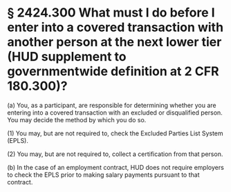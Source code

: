 # § 2424.300   What must I do before I enter into a covered transaction with another person at the next lower tier (HUD supplement to governmentwide definition at 2 CFR 180.300)?

(a) You, as a participant, are responsible for determining whether you are entering into a covered transaction with an excluded or disqualified person. You may decide the method by which you do so.


(1) You may, but are not required to, check the Excluded Parties List System (EPLS).


(2) You may, but are not required to, collect a certification from that person.


(b) In the case of an employment contract, HUD does not require employers to check the EPLS prior to making salary payments pursuant to that contract. 




